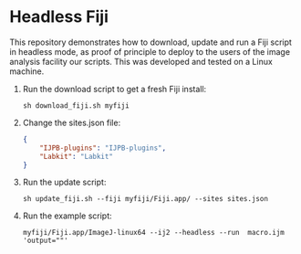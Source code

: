 # Headless Fiji

This repository demonstrates how to download, update and run a Fiji script in headless mode, as proof of principle to deploy to the users of the image analysis facility our scripts. This was developed and tested on a Linux machine.


1. Run the download script to get a fresh Fiji install:
   ``` console
   sh download_fiji.sh myfiji
   ```
2. Change the sites.json file:
   ``` json
   {
       "IJPB-plugins": "IJPB-plugins",
       "Labkit": "Labkit"
   }
   ```
3. Run the update script:
   ``` console
   sh update_fiji.sh --fiji myfiji/Fiji.app/ --sites sites.json
   ```
4. Run the example script:
   ``` console
   myfiji/Fiji.app/ImageJ-linux64 --ij2 --headless --run  macro.ijm 'output=""'
   ```
   
